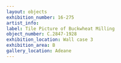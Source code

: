 ```yaml
---
layout: objects
exhibition_number: 16-275
artist_info: 
label: Tile Picture of Buckwheat Milling
object_number: C.2847-1928
exhibition_location: Wall case 3
exhibition_area: B
gallery_location: Adeane
---
```

